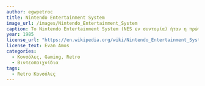 ```yaml
---
author: egwpetroc
title: Nintendo Entertainment System
image_url: /images/Nintendo_Entertainment_System
caption: Το Nintendo Entertainment System (NES εν συντομία) ήταν η πρώτη παιχνιδοκονσόλα της nintendo, προορισμένη για χρήση στο σπίτι. Είναι από τις πιο δημοφιλής κονσόλες όλων των εποχών και έχει από τις πιο αναγνωρίσιμες βιβλιοθήκες παιχνιδιών. 
year: 1985 
license_url: "https://en.wikipedia.org/wiki/Nintendo_Entertainment_System#/media" 
license_text: Evan Amos
categories:
  - Κονσόλες, Gaming, Retro
  - Βιντεοπαιχνίδια 
tags:
  - Retro Κονσόλες 
---
```


